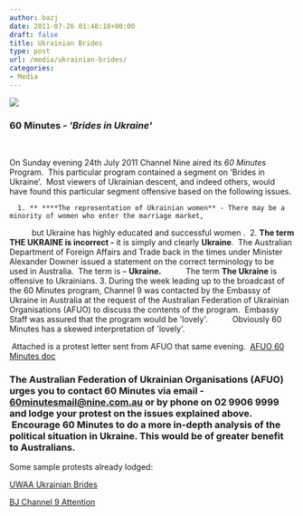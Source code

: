 ```yaml
---
author: bazj
date: 2011-07-26 01:48:18+00:00
draft: false
title: Ukrainian Brides
type: post
url: /media/ukrainian-brides/
categories:
- Media
---
```


[![](http://www.ozeukes.com/wp-content/uploads/2011/07/Channel_Nine_logo_thumb1.jpg)
](http://www.ozeukes.com/wp-content/uploads/2011/07/Channel_Nine_logo_thumb1.jpg)


### 60 Minutes - _'Brides in Ukraine'_


 

On Sunday evening 24th July 2011 Channel Nine aired its _60 Minutes_ Program.  This particular program contained a segment on ‘Brides in Ukraine’.  Most viewers of Ukrainian descent, and indeed others, would have found this particular segment offensive based on the following issues.



	  1. ** ****The representation of Ukrainian women** - There may be a minority of women who enter the marriage market,
          but Ukraine has highly educated and successful women . 
﻿
	  2. **The term THE UKRAINE is incorrect -** it is simply and clearly **Ukraine**.  The Australian Department of Foreign Affairs and Trade back in the times under Minister Alexander Downer issued a statement on the correct terminology to be used in Australia.  The term is – **Ukraine.**
          The term **The Ukraine** is offensive to Ukrainians.
	  3. During the week leading up to the broadcast of the 60 Minutes program, Channel 9 was contacted by the Embassy of Ukraine in Australia at the request of the Australian Federation of Ukrainian Organisations (AFUO) to discuss the contents of the program.  Embassy Staff was assured that the program would be 'lovely'.
          Obviously 60 Minutes has a skewed interpretation of 'lovely'.

 Attached is a protest letter sent from AFUO that same evening.  [AFUO 60 Minutes doc](http://www.ozeukes.com/wp-content/uploads/2011/07/AFUO-60-Minutes-doc.pdf)


### The Australian Federation of Ukrainian Organisations (AFUO) urges you to contact 60 Minutes via email - 60minutesmail@nine.com.au or by phone on 02 9906 9999 and lodge your protest on the issues explained above.  Encourage 60 Minutes to do a more in-depth analysis of the political situation in Ukraine. This would be of greater benefit to Australians.


Some sample protests already lodged:

[UWAA Ukrainian Brides](http://www.ozeukes.com/wp-content/uploads/2011/07/UWAA-Ukrainian-Brides.pdf)

[BJ Channel 9 Attention](http://www.ozeukes.com/wp-content/uploads/2011/07/BJ-Channel-9-Attention.pdf)

 
